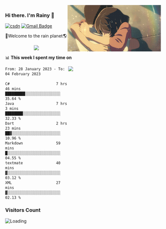 <img  align='right' height="150" src="https://github.com/LikeRainDay/LikeRainDay/blob/master/pic/img_rain_1.gif?raw=true">



### Hi there. I'm Rainy :lemon:

[![csdn](https://img.shields.io/badge/-csdn-c14438?style=flat-square&logo=c&logoColor=white)](https://blog.csdn.net/qq_15807167)
[![Gmail Badge](https://img.shields.io/badge/-gmail-c14438?style=flat-square&logo=Gmail&logoColor=white&link=mailto:houshuai0816@gmail.com)](mailto:houshuai0816@gmail.com)

🚀Welcome to the rain planet🌎

<center>
<img align='center'  src="https://source.unsplash.com/random/1200x600">
</center>

📊 **This week I spent my time on**

<img align='right'   width="300" src="https://github-readme-stats.vercel.app/api?username=LikeRainDay&show_icons=true&title_color=fff&icon_color=79ff97&text_color=9f9f9f&bg_color=151515&count_private=true">

<!--START_SECTION:waka-->

```text
From: 28 January 2023 - To: 04 February 2023

C#                     7 hrs 46 mins   █████████░░░░░░░░░░░░░░░░   35.64 %
Java                   7 hrs 3 mins    ████████░░░░░░░░░░░░░░░░░   32.33 %
Dart                   2 hrs 23 mins   ██▓░░░░░░░░░░░░░░░░░░░░░░   10.96 %
Markdown               59 mins         █░░░░░░░░░░░░░░░░░░░░░░░░   04.55 %
textmate               40 mins         ▓░░░░░░░░░░░░░░░░░░░░░░░░   03.12 %
XML                    27 mins         ▓░░░░░░░░░░░░░░░░░░░░░░░░   02.13 %
```

<!--END_SECTION:waka-->

### Visitors Count
<img align="left" src = "https://profile-counter.glitch.me/LikeRainDay/count.svg" alt ="Loading">
